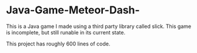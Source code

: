 # Java-Game-Meteor-Dash-
This is a Java game I made using a third party library called slick. This game is incomplete, but still runable in its current state.

This project has roughly 600 lines of code.

